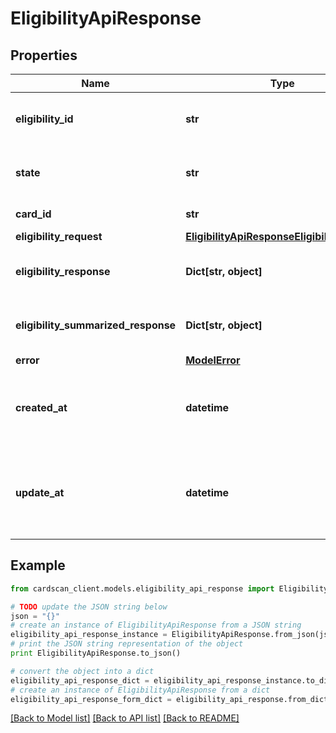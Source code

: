 # EligibilityApiResponse


## Properties
Name | Type | Description | Notes
------------ | ------------- | ------------- | -------------
**eligibility_id** | **str** | The ID of the eligibility record. | 
**state** | **str** | The state of the eligibility record. | 
**card_id** | **str** | The ID of the card. | 
**eligibility_request** | [**EligibilityApiResponseEligibilityRequest**](EligibilityApiResponseEligibilityRequest.md) |  | [optional] 
**eligibility_response** | **Dict[str, object]** | The eligibility raw response. | [optional] 
**eligibility_summarized_response** | **Dict[str, object]** | The eligibility summarized response. | [optional] 
**error** | [**ModelError**](ModelError.md) |  | [optional] 
**created_at** | **datetime** | The timestamp when the eligibility record was created. | 
**update_at** | **datetime** | The timestamp when the eligibility record was last updated. | 

## Example

```python
from cardscan_client.models.eligibility_api_response import EligibilityApiResponse

# TODO update the JSON string below
json = "{}"
# create an instance of EligibilityApiResponse from a JSON string
eligibility_api_response_instance = EligibilityApiResponse.from_json(json)
# print the JSON string representation of the object
print EligibilityApiResponse.to_json()

# convert the object into a dict
eligibility_api_response_dict = eligibility_api_response_instance.to_dict()
# create an instance of EligibilityApiResponse from a dict
eligibility_api_response_form_dict = eligibility_api_response.from_dict(eligibility_api_response_dict)
```
[[Back to Model list]](../README.md#documentation-for-models) [[Back to API list]](../README.md#documentation-for-api-endpoints) [[Back to README]](../README.md)


